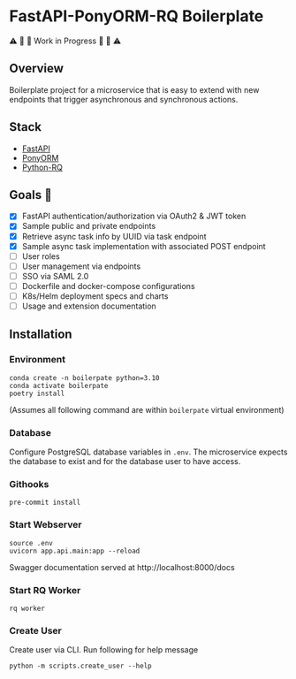 # FastAPI-PonyORM-RQ Boilerplate

:warning: :wrench: :construction_worker: Work in Progress :construction_worker: :wrench: :warning:

## Overview

Boilerplate project for a microservice that is easy to extend with new endpoints that trigger asynchronous and synchronous actions.

## Stack

- [FastAPI](https://fastapi.tiangolo.com/)
- [PonyORM](https://docs.ponyorm.org/toc.html)
- [Python-RQ](https://python-rq.org/)

## Goals :rocket:

- [x] FastAPI authentication/authorization via OAuth2 & JWT token
- [x] Sample public and private endpoints
- [x] Retrieve async task info by UUID via task endpoint
- [x] Sample async task implementation with associated POST endpoint
- [ ] User roles
- [ ] User management via endpoints
- [ ] SSO via SAML 2.0
- [ ] Dockerfile and docker-compose configurations
- [ ] K8s/Helm deployment specs and charts
- [ ] Usage and extension documentation

## Installation

### Environment

```
conda create -n boilerpate python=3.10
conda activate boilerpate
poetry install
```

(Assumes all following command are within `boilerpate` virtual environment)

### Database

Configure PostgreSQL database variables in `.env`. The microservice expects the database to exist and for the database user to have access.

### Githooks

```
pre-commit install
```

### Start Webserver

```
source .env
uvicorn app.api.main:app --reload
```

Swagger documentation served at http://localhost:8000/docs

### Start RQ Worker

```
rq worker
```

### Create User

Create user via CLI. Run following for help message

```
python -m scripts.create_user --help
```
